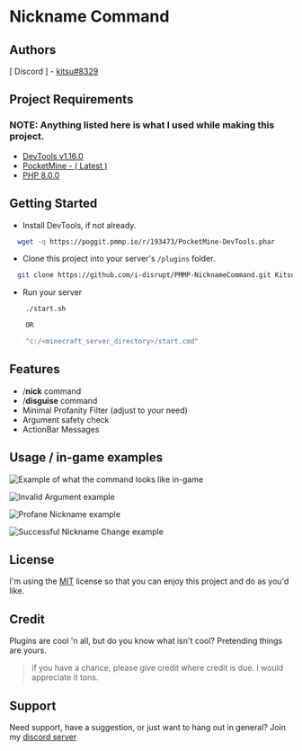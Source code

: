 
# Nickname Command


## Authors

[ Discord ] - [kitsu#8329](https://discord.com/users/940005540598276177)


## Project Requirements
### NOTE: Anything listed here is what I used while making this project.
 - [DevTools v1.16.0](https://poggit.pmmp.io/p/DevTools/1.16.0)
 - [PocketMine  - ( Latest )](https://pocketmine.net/)
 - [PHP 8.0.0](https://php.net/)


## Getting Started


- Install DevTools, if not already.
```bash
  wget -q https://poggit.pmmp.io/r/193473/PocketMine-DevTools.phar
```

- Clone this project into your server's `/plugins` folder.
```bash
  git clone https://github.com/i-disrupt/PMMP-NicknameCommand.git Kitsu-NicknameCommand
```

- Run your server
```cmd title="cmd"
    ./start.sh

    OR

    "c:/<minecraft_server_directory>/start.cmd"
```
## Features

- /**nick** command
- /**disguise** command
- Minimal Profanity Filter (adjust to your need)
- Argument safety check
- ActionBar Messages


## Usage / in-game examples



![Example of what the command looks like in-game](https://cdn.discordapp.com/attachments/1061792086434783293/1063602477775208541/image.png)


![Invalid Argument example](https://cdn.discordapp.com/attachments/1061792086434783293/1063602524805926983/image.png)


![Profane Nickname example](https://media.discordapp.net/attachments/1061792086434783293/1063602587733086308/image.png)


![Successful Nickname Change example](https://media.discordapp.net/attachments/1061792086434783293/1063602691063955496/image.png?width=459&height=45)
## License
I'm using the
[MIT](https://choosealicense.com/licenses/mit/)
license so that you can enjoy this project and do as you'd like.


## Credit

Plugins are cool 'n all, but do you know what isn't cool? Pretending things are yours. 
> if you have a chance, please give credit where credit is due. I would appreciate it tons.


## Support

Need support, have a suggestion, or just want to hang out in general? Join my [discord server](https://discord.gg/b6AS2VQGSJ)
